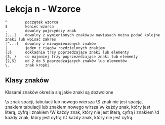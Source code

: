 # Lekcja n - Wzorce

    ^        początek wzorca
    $        koniec wzorca
    .        dowolny pojecyńczy znak
    [...]    dowolny z wymienionych znaków;w nawiasach można podać kolejne znaki lub wpisać zakres
    [^...]   dowolny z niewymienionych znaków
    |        jeden z ciągów rozdzielonych znakiem
    {3}      dokładnie trzy poprzedzające znaki lub elementy
    {3, }    co najmniej trzy poprzezedzające znaki lub elementy
    {2,5}    od 2 do 5 poprzedzających znaków lub elementów
    \.       znak kropki


## Klasy znaków
Klasami znaków określa się jakie znaki są dozwolone

\s          znak spacji, tabulacji lub nowego wiersza
\S          znak nie jest spacją, znakiem tabulacji lub znakiem nowego wirsza
\w          każdy znak, który jest literą, cyfrą i znakiem
\W          każdy znak, który nie jest literą, cyfrą i znakiem
\d          każdy znak, który jest cyfrą
\D          każdy znak, który nie jest cyfrą